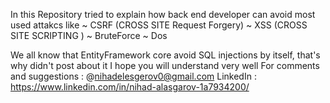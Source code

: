 In this Repository tried to explain how back end developer can avoid most used attakcs like
~ CSRF (CROSS SITE Request Forgery)
~ XSS (CROSS SITE SCRIPTING )
~ BruteForce
~ Dos

We all know that EntityFramework core avoid SQL injections by itself, that's why didn't post about it
I hope you will understand very well
For comments and suggestions : @nihadelesgerov0@gmail.com
LinkedIn : https://www.linkedin.com/in/nihad-alasgarov-1a7934200/